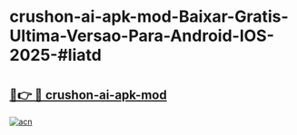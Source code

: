 # crushon-ai-apk-mod-Baixar-Gratis-Ultima-Versao-Para-Android-IOS-2025-#liatd

# <h2><a href="https://ainizakaria.my?title=crushon-ai-apk-mod&ref=24M">🔗👉 🔴 crushon-ai-apk-mod</a></h2>

[![acn](https://github.com/user-attachments/assets/0f9c940e-d8b0-45ae-aac7-cd30a18b3e1c)](https://ainizakaria.my?title=crushon-ai-apk-mod&ref=24M)

